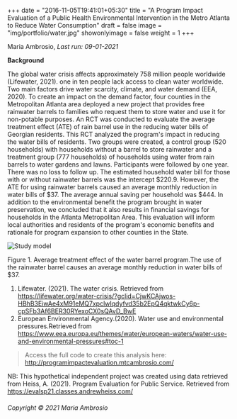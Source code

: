 +++
date = "2016-11-05T19:41:01+05:30"
title = "A Program Impact Evaluation of a Public Health Environmental Intervention in the Metro Atlanta to Reduce Water Consumption"
draft = false
image = "img/portfolio/water.jpg"
showonlyimage = false
weight = 1
+++

Maria Ambrosio, 
_Last run: 09-01-2021_

**Background** 

The global water crisis affects approximately 758 million people worldwide (Lifewater, 2021). one in ten people lack access to clean water worldwide. Two main factors drive water scarcity, climate, and water demand (EEA, 2020). To create an impact on the demand factor, four counties in the Metropolitan Atlanta area deployed a new project that provides free rainwater barrels to families who request them to store water and use it for non-potable purposes. An RCT was conducted to evaluate the average treatment effect (ATE) of rain barrel use in the reducing water bills of Georgian residents. This RCT analyzed the program's impact in reducing the water bills of residents. Two groups were created, a control group (520 households) with households without a barrel to store rainwater and a treatment group (777 households) of households using water from rain barrels to water gardens and lawns. Participants were followed by one year. There was no loss to follow up. The estimated household water bill for those with or without rainwater barrels was the intercept $220.9. However, the ATE for using rainwater barrels caused an average monthly reduction in water bills of $37. The average annual saving per household was $444. In addition to the environmental benefit the program brought in water preservation, we concluded that it also results in financial savings for households in the Atlanta Metropolitan Area. This evaluation will inform local authorities and residents of the program's economic benefits and rationale for program expansion to other counties in the State. 


![Study model][1]

Figure 1. Average treatment effect of the water barrel program.The use of the rainwater barrel causes an average monthly reduction in water bills of $37.



1. Lifewater. (2021). The water crisis. Retrieved from  https://lifewater.org/water-crisis/?gclid=CjwKCAjwos-HBhB3EiwAe4xM91eMQ7xpclwIqdyfvd35b2EpQ4qktwkCy6p-cpSFb3Af6BER30RYexoCX0sQAvD_BwE
2. European Environmental Agency.(2020). Water use and environmental pressures.Retrieved from https://www.eea.europa.eu/themes/water/european-waters/water-use-and-environmental-pressures#toc-1

>Access the full code to create this analysis here: http://programimpactevaluation.mtcambrosio.com/


<!--more-->
NB: This hypothetical independent project was created using data retrieved from 
Heiss, A. (2021). Program Evaluation for Public Service. Retrieved from https://evalsp21.classes.andrewheiss.com/

###### Copyright © 2021 Maria Ambrosio

[1]: /img/barrel.png
